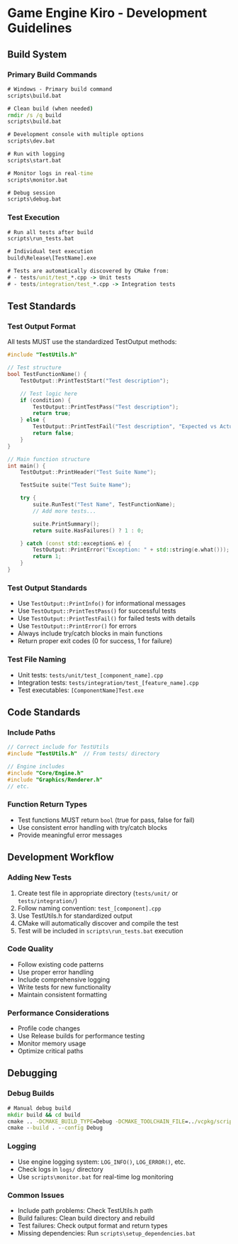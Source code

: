 # Game Engine Kiro - Development Guidelines

## Build System

### Primary Build Commands

```cmd
# Windows - Primary build command
scripts\build.bat

# Clean build (when needed)
rmdir /s /q build
scripts\build.bat

# Development console with multiple options
scripts\dev.bat

# Run with logging
scripts\start.bat

# Monitor logs in real-time
scripts\monitor.bat

# Debug session
scripts\debug.bat
```

### Test Execution

```cmd
# Run all tests after build
scripts\run_tests.bat

# Individual test execution
build\Release\[TestName].exe

# Tests are automatically discovered by CMake from:
# - tests/unit/test_*.cpp -> Unit tests
# - tests/integration/test_*.cpp -> Integration tests
```

## Test Standards

### Test Output Format

All tests MUST use the standardized TestOutput methods:

```cpp
#include "TestUtils.h"

// Test structure
bool TestFunctionName() {
    TestOutput::PrintTestStart("Test description");

    // Test logic here
    if (condition) {
        TestOutput::PrintTestPass("Test description");
        return true;
    } else {
        TestOutput::PrintTestFail("Test description", "Expected vs Actual");
        return false;
    }
}

// Main function structure
int main() {
    TestOutput::PrintHeader("Test Suite Name");

    TestSuite suite("Test Suite Name");

    try {
        suite.RunTest("Test Name", TestFunctionName);
        // Add more tests...

        suite.PrintSummary();
        return suite.HasFailures() ? 1 : 0;

    } catch (const std::exception& e) {
        TestOutput::PrintError("Exception: " + std::string(e.what()));
        return 1;
    }
}
```

### Test Output Standards

- Use `TestOutput::PrintInfo()` for informational messages
- Use `TestOutput::PrintTestPass()` for successful tests
- Use `TestOutput::PrintTestFail()` for failed tests with details
- Use `TestOutput::PrintError()` for errors
- Always include try/catch blocks in main functions
- Return proper exit codes (0 for success, 1 for failure)

### Test File Naming

- Unit tests: `tests/unit/test_[component_name].cpp`
- Integration tests: `tests/integration/test_[feature_name].cpp`
- Test executables: `[ComponentName]Test.exe`

## Code Standards

### Include Paths

```cpp
// Correct include for TestUtils
#include "TestUtils.h"  // From tests/ directory

// Engine includes
#include "Core/Engine.h"
#include "Graphics/Renderer.h"
// etc.
```

### Function Return Types

- Test functions MUST return `bool` (true for pass, false for fail)
- Use consistent error handling with try/catch blocks
- Provide meaningful error messages

## Development Workflow

### Adding New Tests

1. Create test file in appropriate directory (`tests/unit/` or `tests/integration/`)
2. Follow naming convention: `test_[component].cpp`
3. Use TestUtils.h for standardized output
4. CMake will automatically discover and compile the test
5. Test will be included in `scripts\run_tests.bat` execution

### Code Quality

- Follow existing code patterns
- Use proper error handling
- Include comprehensive logging
- Write tests for new functionality
- Maintain consistent formatting

### Performance Considerations

- Profile code changes
- Use Release builds for performance testing
- Monitor memory usage
- Optimize critical paths

## Debugging

### Debug Builds

```cmd
# Manual debug build
mkdir build && cd build
cmake .. -DCMAKE_BUILD_TYPE=Debug -DCMAKE_TOOLCHAIN_FILE=../vcpkg/scripts/buildsystems/vcpkg.cmake
cmake --build . --config Debug
```

### Logging

- Use engine logging system: `LOG_INFO()`, `LOG_ERROR()`, etc.
- Check logs in `logs/` directory
- Use `scripts\monitor.bat` for real-time log monitoring

### Common Issues

- Include path problems: Check TestUtils.h path
- Build failures: Clean build directory and rebuild
- Test failures: Check output format and return types
- Missing dependencies: Run `scripts\setup_dependencies.bat`
